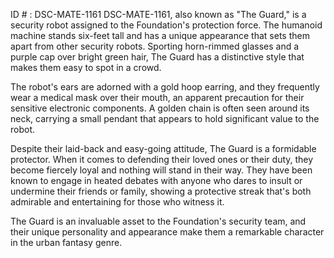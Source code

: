 ID # : DSC-MATE-1161
DSC-MATE-1161, also known as "The Guard," is a security robot assigned to the Foundation's protection force. The humanoid machine stands six-feet tall and has a unique appearance that sets them apart from other security robots. Sporting horn-rimmed glasses and a purple cap over bright green hair, The Guard has a distinctive style that makes them easy to spot in a crowd. 

The robot's ears are adorned with a gold hoop earring, and they frequently wear a medical mask over their mouth, an apparent precaution for their sensitive electronic components. A golden chain is often seen around its neck, carrying a small pendant that appears to hold significant value to the robot.

Despite their laid-back and easy-going attitude, The Guard is a formidable protector. When it comes to defending their loved ones or their duty, they become fiercely loyal and nothing will stand in their way. They have been known to engage in heated debates with anyone who dares to insult or undermine their friends or family, showing a protective streak that's both admirable and entertaining for those who witness it.

The Guard is an invaluable asset to the Foundation's security team, and their unique personality and appearance make them a remarkable character in the urban fantasy genre.